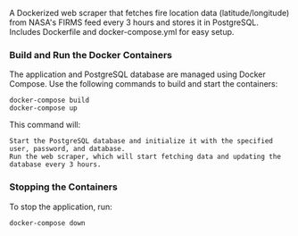 A Dockerized web scraper that fetches fire location data (latitude/longitude) from NASA's FIRMS feed every 3 hours and stores it in PostgreSQL. Includes Dockerfile and docker-compose.yml for easy setup.

###  Build and Run the Docker Containers
The application and PostgreSQL database are managed using Docker Compose. Use the following commands to build and start the containers:
```
docker-compose build
docker-compose up
```

This command will:

    Start the PostgreSQL database and initialize it with the specified user, password, and database.
    Run the web scraper, which will start fetching data and updating the database every 3 hours.

### Stopping the Containers
To stop the application, run:
```
docker-compose down
```
